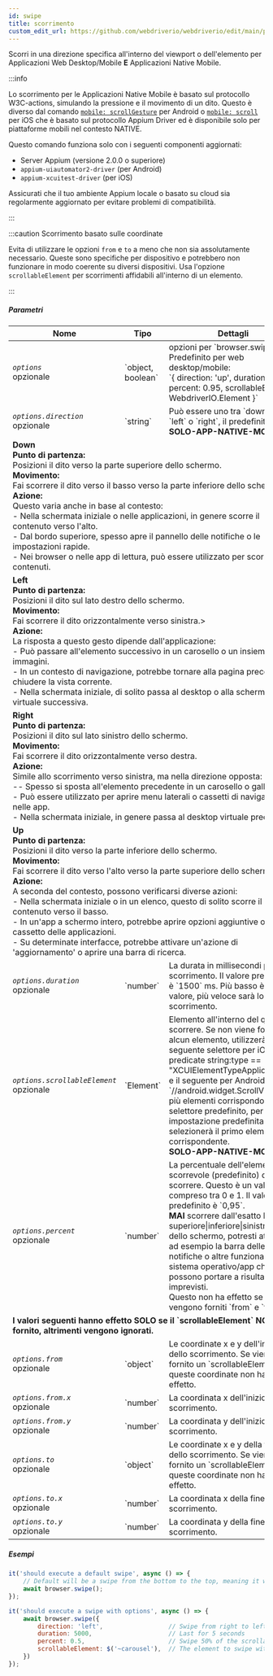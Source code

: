 ```yaml
---
id: swipe
title: scorrimento
custom_edit_url: https://github.com/webdriverio/webdriverio/edit/main/packages/webdriverio/src/commands/mobile/swipe.ts
---
```


Scorri in una direzione specifica all'interno del viewport o dell'elemento per Applicazioni Web Desktop/Mobile <strong>E</strong> Applicazioni Native Mobile.

:::info

Lo scorrimento per le Applicazioni Native Mobile è basato sul protocollo W3C-actions, simulando la pressione e il movimento di un dito.
Questo è diverso dal comando [`mobile: scrollGesture`](https://github.com/appium/appium-uiautomator2-driver/blob/master/docs/android-mobile-gestures.md#mobile-scrollgesture) per Android
o [`mobile: scroll`](https://appium.github.io/appium-xcuitest-driver/latest/reference/execute-methods/#mobile-scroll) per iOS che è basato sul protocollo Appium Driver ed è
disponibile solo per piattaforme mobili nel contesto NATIVE.

Questo comando funziona solo con i seguenti componenti aggiornati:
 - Server Appium (versione 2.0.0 o superiore)
 - `appium-uiautomator2-driver` (per Android)
 - `appium-xcuitest-driver` (per iOS)

Assicurati che il tuo ambiente Appium locale o basato su cloud sia regolarmente aggiornato per evitare problemi di compatibilità.

:::

:::caution Scorrimento basato sulle coordinate

Evita di utilizzare le opzioni `from` e `to` a meno che non sia assolutamente necessario. Queste sono specifiche per dispositivo e potrebbero non funzionare in modo coerente su diversi dispositivi.
Usa l'opzione `scrollableElement` per scorrimenti affidabili all'interno di un elemento.

:::

##### Parametri

<table>
  <thead>
    <tr>
      <th>Nome</th><th>Tipo</th><th>Dettagli</th>
    </tr>
  </thead>
  <tbody>
    <tr>
      <td><code><var>options</var></code><br /><span className="label labelWarning">opzionale</span></td>
      <td>`object, boolean`</td>
      <td>opzioni per `browser.swipe()`. Predefinito per web desktop/mobile: <br/> `{ direction: 'up', duration: 1500, percent: 0.95, scrollableElement: WebdriverIO.Element }`</td>
    </tr>
    <tr>
      <td><code><var>options.direction</var></code><br /><span className="label labelWarning">opzionale</span></td>
      <td>`string`</td>
      <td>Può essere uno tra `down`, `up`, `left` o `right`, il predefinito è `up`. <br /><strong>SOLO-APP-NATIVE-MOBILE</strong></td>
    </tr>
    <tr>
                      <td colspan="3"><strong>Down</strong><br /><strong>Punto di partenza:</strong><br/>Posizioni il dito verso la parte superiore dello schermo.<br/><strong>Movimento:</strong><br/>Fai scorrere il dito verso il basso verso la parte inferiore dello schermo.<br/><strong>Azione:</strong><br/>Questo varia anche in base al contesto:<br />- Nella schermata iniziale o nelle applicazioni, in genere scorre il contenuto verso l'alto.<br />- Dal bordo superiore, spesso apre il pannello delle notifiche o le impostazioni rapide.<br />- Nei browser o nelle app di lettura, può essere utilizzato per scorrere i contenuti.</td>
            </tr>
    <tr>
                      <td colspan="3"><strong>Left</strong><br /><strong>Punto di partenza:</strong><br/>Posizioni il dito sul lato destro dello schermo.<br/><strong>Movimento:</strong><br/>Fai scorrere il dito orizzontalmente verso sinistra.><br/><strong>Azione:</strong><br/>La risposta a questo gesto dipende dall'applicazione:<br />- Può passare all'elemento successivo in un carosello o un insieme di immagini.<br />- In un contesto di navigazione, potrebbe tornare alla pagina precedente o chiudere la vista corrente.<br />- Nella schermata iniziale, di solito passa al desktop o alla schermata virtuale successiva.</td>
            </tr>
    <tr>
                      <td colspan="3"><strong>Right</strong><br /><strong>Punto di partenza:</strong><br/>Posizioni il dito sul lato sinistro dello schermo.<br/><strong>Movimento:</strong><br/>Fai scorrere il dito orizzontalmente verso destra.<br/><strong>Azione:</strong><br/>Simile allo scorrimento verso sinistra, ma nella direzione opposta:<br />-- Spesso si sposta all'elemento precedente in un carosello o galleria.<br />- Può essere utilizzato per aprire menu laterali o cassetti di navigazione nelle app.<br />- Nella schermata iniziale, in genere passa al desktop virtuale precedente.</td>
            </tr>
    <tr>
                      <td colspan="3"><strong>Up</strong><br /><strong>Punto di partenza:</strong><br/>Posizioni il dito verso la parte inferiore dello schermo.<br/><strong>Movimento:</strong><br/>Fai scorrere il dito verso l'alto verso la parte superiore dello schermo.><br/><strong>Azione:</strong><br/>A seconda del contesto, possono verificarsi diverse azioni:<br />- Nella schermata iniziale o in un elenco, questo di solito scorre il contenuto verso il basso.<br />- In un'app a schermo intero, potrebbe aprire opzioni aggiuntive o il cassetto delle applicazioni.<br />- Su determinate interfacce, potrebbe attivare un'azione di 'aggiornamento' o aprire una barra di ricerca.</td>
            </tr>
    <tr>
      <td><code><var>options.duration</var></code><br /><span className="label labelWarning">opzionale</span></td>
      <td>`number`</td>
      <td>La durata in millisecondi per lo scorrimento. Il valore predefinito è `1500` ms. Più basso è il valore, più veloce sarà lo scorrimento.</td>
    </tr>
    <tr>
      <td><code><var>options.scrollableElement</var></code><br /><span className="label labelWarning">opzionale</span></td>
      <td>`Element`</td>
      <td>Elemento all'interno del quale scorrere. Se non viene fornito alcun elemento, utilizzerà il seguente selettore per iOS `-ios predicate string:type == "XCUIElementTypeApplication"` e il seguente per Android `//android.widget.ScrollView'`. Se più elementi corrispondono al selettore predefinito, per impostazione predefinita selezionerà il primo elemento corrispondente. <br /> <strong>SOLO-APP-NATIVE-MOBILE</strong></td>
    </tr>
    <tr>
      <td><code><var>options.percent</var></code><br /><span className="label labelWarning">opzionale</span></td>
      <td>`number`</td>
      <td>La percentuale dell'elemento scorrevole (predefinito) da scorrere. Questo è un valore compreso tra 0 e 1. Il valore predefinito è `0,95`.<br /><strong>MAI</strong> scorrere dall'esatto bordo superiore|inferiore|sinistro|destro dello schermo, potresti attivare ad esempio la barra delle notifiche o altre funzionalità del sistema operativo/app che possono portare a risultati imprevisti.<br />Questo non ha effetto se vengono forniti `from` e `to`.</td>
    </tr>
    <tr>
              <td colspan="3"><strong>I valori seguenti hanno effetto <strong>SOLO</strong> se il `scrollableElement` <strong>NON</strong> è fornito, altrimenti vengono ignorati.</strong></td>
            </tr>
    <tr>
      <td><code><var>options.from</var></code><br /><span className="label labelWarning">opzionale</span></td>
      <td>`object`</td>
      <td>Le coordinate x e y dell'inizio dello scorrimento. Se viene fornito un `scrollableElement`, queste coordinate non hanno effetto.</td>
    </tr>
    <tr>
      <td><code><var>options.from.x</var></code><br /><span className="label labelWarning">opzionale</span></td>
      <td>`number`</td>
      <td>La coordinata x dell'inizio dello scorrimento.</td>
    </tr>
    <tr>
      <td><code><var>options.from.y</var></code><br /><span className="label labelWarning">opzionale</span></td>
      <td>`number`</td>
      <td>La coordinata y dell'inizio dello scorrimento.</td>
    </tr>
    <tr>
      <td><code><var>options.to</var></code><br /><span className="label labelWarning">opzionale</span></td>
      <td>`object`</td>
      <td>Le coordinate x e y della fine dello scorrimento. Se viene fornito un `scrollableElement`, queste coordinate non hanno effetto.</td>
    </tr>
    <tr>
      <td><code><var>options.to.x</var></code><br /><span className="label labelWarning">opzionale</span></td>
      <td>`number`</td>
      <td>La coordinata x della fine dello scorrimento.</td>
    </tr>
    <tr>
      <td><code><var>options.to.y</var></code><br /><span className="label labelWarning">opzionale</span></td>
      <td>`number`</td>
      <td>La coordinata y della fine dello scorrimento.</td>
    </tr>
  </tbody>
</table>

##### Esempi

```js title="swipe.js"
it('should execute a default swipe', async () => {
    // Default will be a swipe from the bottom to the top, meaning it will swipe UP
    await browser.swipe();
});

```

```js title="swipe.with.options.js"
it('should execute a swipe with options', async () => {
    await browser.swipe({
        direction: 'left',                  // Swipe from right to left
        duration: 5000,                     // Last for 5 seconds
        percent: 0.5,                       // Swipe 50% of the scrollableElement
        scrollableElement: $('~carousel'),  // The element to swipe within
    })
});
```
